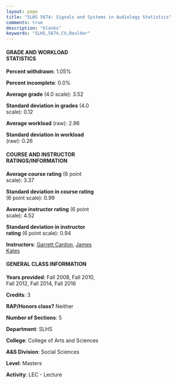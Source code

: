 ```yaml
---
layout: page
title: "SLHS 5674: Signals and Systems in Audiology Statistics"
comments: true
description: "blanks"
keywords: "SLHS,5674,CU,Boulder"
---
```

<head>
<script src="https://ajax.googleapis.com/ajax/libs/jquery/2.1.3/jquery.min.js"></script>
<script src="https://dl.dropboxusercontent.com/s/pc42nxpaw1ea4o9/highcharts.js?dl=0"></script>
<!-- <script src="../assets/js/highcharts.js"></script> -->
<style type="text/css">@font-face {
	font-family: "Bebas Neue";
	src: url(https://www.filehosting.org/file/details/544349/BebasNeue Regular.otf) format("opentype");
	}
	h1.Bebas { 
		font-family: "Bebas Neue", Verdana, Tahoma;
	}
</style>
</head>
<body>
	<div id="container" style="float: right; width: 45%; height: 88%; margin-left: 2.5%; margin-right: 2.5%;"></div>
	<script language="JavaScript">
		$(document).ready(function() {
		var chart = {type: 'column'};
		var title = {text: 'Grade Distribution'};
		var xAxis = {categories: ['A','B','C','D','F'],crosshair: true};
		var yAxis = {min: 0,title: {text: 'Percentage'}};
		var tooltip = {headerFormat: '<center><b><span style="font-size:20px">{point.key}</span></b></center>',
		               pointFormat: '<td style="padding:0"><b>{point.y:.1f}%</b></td>',
		               footerFormat: '</table>',shared: true,useHTML: true};
		var plotOptions = {column: {pointPadding: 0.0,borderWidth: 0}};  
		var credits = {enabled: false};var series= [{name: 'Percent',data: [53.07,46.93,0.0,0.0,0.0,]}];
		var json = {};
		json.chart = chart;
		json.title = title;
		json.tooltip = tooltip;
		json.xAxis = xAxis;
		json.yAxis = yAxis;  
		json.series = series;
		json.plotOptions = plotOptions;  
		json.credits = credits;
		$('#container').highcharts(json);
	});
	</script>
</body>
			   
#### GRADE AND WORKLOAD STATISTICS

**Percent withdrawn**: 1.05%

**Percent incomplete**: 0.0%

**Average grade** (4.0 scale): 3.52

**Standard deviation in grades** (4.0 scale): 0.12

**Average workload** (raw): 2.96

**Standard deviation in workload** (raw): 0.26

#### COURSE AND INSTRUCTOR RATINGS/INFORMATION

**Average course rating** (6 point scale): 3.37

**Standard deviation in course rating** (6 point scale): 0.99

**Average instructor rating** (6 point scale): 4.52

**Standard deviation in instructor rating** (6 point scale): 0.94

**Instructors**: <a href='../../instructors/Garrett_Cardon'>Garrett Cardon</a>, <a href='../../instructors/James_Kates'>James Kates</a>

#### GENERAL CLASS INFORMATION

**Years provided**: Fall 2008, Fall 2010, Fall 2012, Fall 2014, Fall 2016

**Credits**: 3

**RAP/Honors class?** Neither

**Number of Sections**: 5

**Department**: SLHS

**College**: College of Arts and Sciences

**A&S Division**: Social Sciences

**Level**: Masters

**Activity**: LEC - Lecture
